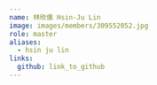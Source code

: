 ```yaml
---
name: 林欣儒 Hsin-Ju Lin 
image: images/members/309552052.jpg 
role: master
aliases:
  - hsin ju lin
links:
  github: link_to_github 
---
```

